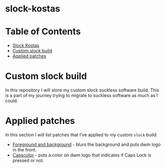 # slock-kostas

Table of Contents
=================
* [Slock Kostas](#slock-kostas)
* [Custom slock build](#Custom-slock-build)
* [Applied patches](#Applied-patches)

# Custom slock build
In this repository I will store my custom slock suckless software build. This is a part of my journey trying to migrate to suckless software as much as I could.

# Applied patches
In this section I will list patches that I've applied to my custom `slock` build:
* [Foreground and background](../main/patches/slock-foreground-and-background-20210611-35633d4.diff) - blurs the background and puts dwm logo in the front.
* [Capscolor](../main/patches/slock-capscolor-20170106-2d2a21a.diff) - puts a color on dwm logo that indicates if Caps Lock is pressed or not.
